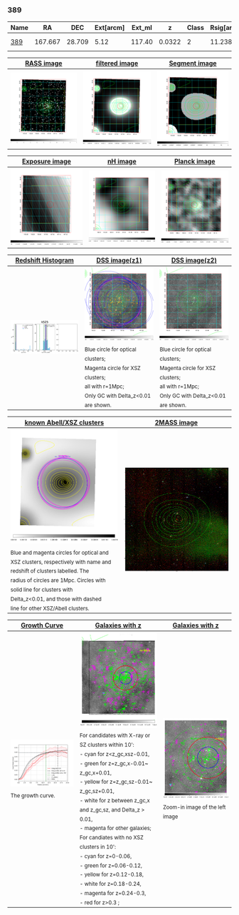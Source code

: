 <div STYLE="page-break-after: always;"></div>

### 389

|Name          |RA          |DEC      | Ext[arcm] | Ext_ml | z    | Class| Rsig[arcmin] | CRsig[c/s] | CR500[c/s] | R500[Mpc] |L500[erg/s]|F500[erg/s/cm^2]| M500[Msun]|Tx[keV]|beta|GC(XSZ,Delta_z<0.01)| GC(OPT,Delta_z<0.01)|GC|alias|
|--------------|------------|------------|---|---|-----------|--------|------|------|----|----|----|----|----|----|----|----|----|----|---|
|[389](script/389.md)     | 167.667       | 28.709       | 5.12    | 117.40   | 0.0322 | 2   | 11.238 |0.294 |0.316 |0.621 |1.323e+43 |5.536e-12 |7.008e+13 |1.737 |1.242 |Tar, |A, |Tar, A, |k525|

|[RASS image](../image/389/389_img.pdf)|[filtered image](../image/389/389_fil.pdf)|[Segment image](../image/389/389_seg.pdf)|
|-------------------|--------------------|-------------------|
| <img src="../image/389/389_img.png" width="300">  | <img src="../image/389/389_fil.png" width="300">   | <img src="../image/389/389_seg.png" width="300">  |

|[Exposure image](../image/389/389_mex.pdf)| [nH image](../image/389/389_nh.pdf)| [Planck image](../image/389/389_p.pdf)|
|-------------------|--------------------|-------------------|
|<img src="../image/389/389_mex.png" width="300">   | <img src="../image/389/389_nh.png" width="300">    | <img src="../image/389/389_p.png" width="300"> |

|[Redshift Histogram](../image/389/389_zg.pdf) | [DSS image(z1)](../image/389/389_dss_z1.pdf)      |  [DSS image(z2)](../image/389/389_dss_z2.pdf)    |
|-------------------|--------------------|-------------------|
|<img src="../image/389/389_zg.png" width="300"> |<img src="../image/389/389_dss_z1.png" width="300"> <sub><br>Blue circle for optical clusters; <br>Magenta circle for XSZ clusters; <br>all with r=1Mpc; <br>Only GC with Delta_z<0.01 are shown. </sub>| <img src="../image/389/389_dss_z2.png" width="300"><sub><br>Blue circle for optical clusters; <br>Magenta circle for XSZ clusters; <br>all with r=1Mpc; <br>Only GC with Delta_z<0.01 are shown. </sub> |

|[known Abell/XSZ clusters](../image/389/389_m.pdf) | [2MASS image](../image/389/389_2mass.pdf)      |
|-------------------|-------------------|
|<img src=../image/389/389_m.png width="300"> <sub><br>Blue and magenta circles for optical and <br>XSZ clusters, respectively with name and <br>redshift of clusters labelled. The <br>radius of circles are 1Mpc. Circles with <br>solid line for clusters with <br>Delta_z<0.01, and those with dashed <br>line for other XSZ/Abell clusters.        </sub>|<img src="../image/389/389_2mass.png" width="300">  |

|[Growth Curve](../image/389/389_gca_all.png) |[Galaxies with z](../image/389/389_opt_ned.pdf) |[Galaxies with z](../image/389/389_opt_ned_zoom.pdf) |
|-------------------|-------------------|-------------------|
| <img src="../image/389/389_gca_all.png" width="300"> <sub><br>The growth curve.</sub>| <img src=../image/389/389_opt_ned.png width="300"> <br><sub> For candidates with X-ray or SZ clusters within 10': <br> - cyan for z<z_gc,xsz-0.01, <br> - green for z=z_gc,x-0.01~ z_gc,x+0.01, <br> - yellow for z=z_gc,sz-0.01~ z_gc,sz+0.01, <br> - white for z between z_gc,x and z_gc,sz, and Delta_z > 0.01, <br> - magenta for other galaxies; <br>For candiates with no XSZ clusters in 10': <br> - cyan for z=0-0.06, <br> - green for z=0.06-0.12, <br> - yellow for z=0.12-0.18, <br> - white for z=0.18-0.24, <br> - magenta for z=0.24-0.3, <br> - red for z>0.3 ;  </sub>|<img src=../image/389/389_opt_ned_zoom.png width="300">  <br><sub> Zoom-in image of the left image</sub>|





